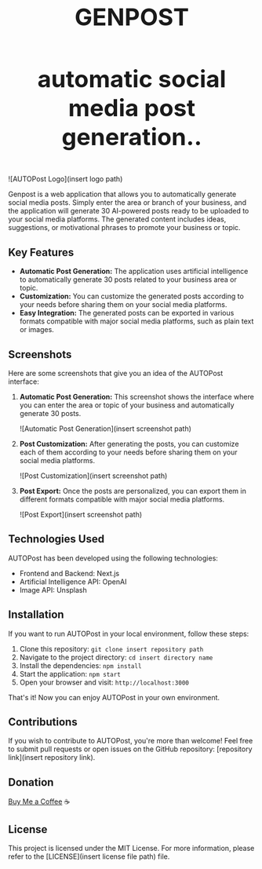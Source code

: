 <div align="center">
  <h1 style="font-size: 48px;">GENPOST</h1>
  <h3 style="font-size: 48px;">automatic social media post generation..</h3>
</div>

![AUTOPost Logo](insert logo path)

Genpost is a web application that allows you to automatically generate social media posts. Simply enter the area or branch of your business, and the application will generate 30 AI-powered posts ready to be uploaded to your social media platforms. The generated content includes ideas, suggestions, or motivational phrases to promote your business or topic.

## Key Features

- **Automatic Post Generation:** The application uses artificial intelligence to automatically generate 30 posts related to your business area or topic.
- **Customization:** You can customize the generated posts according to your needs before sharing them on your social media platforms.
- **Easy Integration:** The generated posts can be exported in various formats compatible with major social media platforms, such as plain text or images.

## Screenshots

Here are some screenshots that give you an idea of the AUTOPost interface:

1. **Automatic Post Generation:** This screenshot shows the interface where you can enter the area or topic of your business and automatically generate 30 posts.

   ![Automatic Post Generation](insert screenshot path)

2. **Post Customization:** After generating the posts, you can customize each of them according to your needs before sharing them on your social media platforms.

   ![Post Customization](insert screenshot path)

3. **Post Export:** Once the posts are personalized, you can export them in different formats compatible with major social media platforms.

   ![Post Export](insert screenshot path)

## Technologies Used

AUTOPost has been developed using the following technologies:

- Frontend and Backend: Next.js
- Artificial Intelligence API: OpenAI
- Image API: Unsplash

## Installation

If you want to run AUTOPost in your local environment, follow these steps:

1. Clone this repository: `git clone insert repository path`
2. Navigate to the project directory: `cd insert directory name`
3. Install the dependencies: `npm install`
4. Start the application: `npm start`
5. Open your browser and visit: `http://localhost:3000`

That's it! Now you can enjoy AUTOPost in your own environment.

## Contributions

If you wish to contribute to AUTOPost, you're more than welcome! Feel free to submit pull requests or open issues on the GitHub repository: [repository link](insert repository link).

## Donation

[Buy Me a Coffee](https://bmc.link/santraez) ☕ 

## License

This project is licensed under the MIT License. For more information, please refer to the [LICENSE](insert license file path) file.
